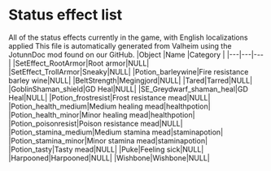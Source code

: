 # Status effect list
All of the status effects currently in the game, with English localizations applied
This file is automatically generated from Valheim using the JotunnDoc mod found on our GitHub.
|Object |Name |Category |
|---|---|---|
|SetEffect_RootArmor|Root armor|NULL|
|SetEffect_TrollArmor|Sneaky|NULL|
|Potion_barleywine|Fire resistance barley wine|NULL|
|BeltStrength|Megingjord|NULL|
|Tared|Tarred|NULL|
|GoblinShaman_shield|GD Heal|NULL|
|SE_Greydwarf_shaman_heal|GD Heal|NULL|
|Potion_frostresist|Frost resistance mead|NULL|
|Potion_health_medium|Medium healing mead|healthpotion|
|Potion_health_minor|Minor healing mead|healthpotion|
|Potion_poisonresist|Poison resistance mead|NULL|
|Potion_stamina_medium|Medium stamina mead|staminapotion|
|Potion_stamina_minor|Minor stamina mead|staminapotion|
|Potion_tasty|Tasty mead|NULL|
|Puke|Feeling sick|NULL|
|Harpooned|Harpooned|NULL|
|Wishbone|Wishbone|NULL|
